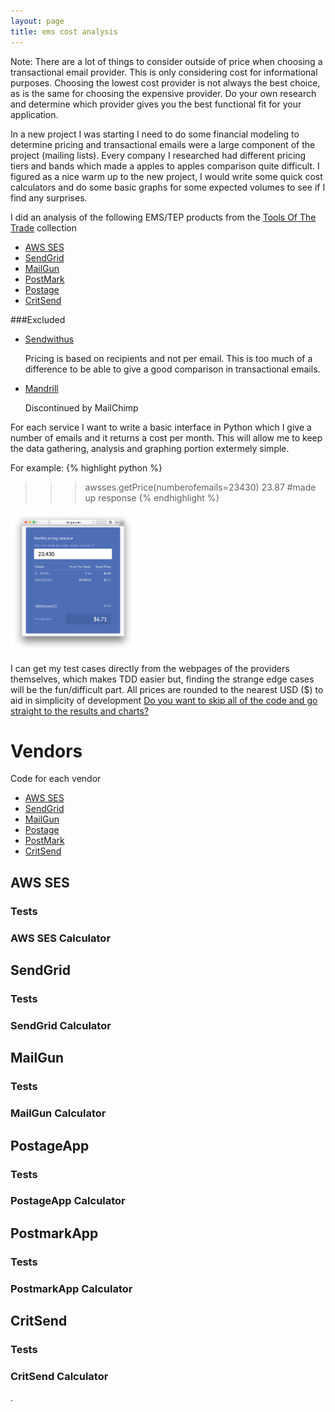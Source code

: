 ```yaml
---
layout: page
title: ems cost analysis
---
```


<p class="message">
  Note: There are a lot of things to consider outside of price when choosing a transactional email provider. This is only considering cost for informational purposes. Choosing the lowest cost provider is not always the best choice, as is the same for choosing the expensive provider. Do your own research and determine which provider gives you the best functional fit for your application.
</p>
In a new project I was starting I need to do some financial modeling to determine pricing and transactional emails were a large component of the project (mailing lists). Every company I researched had different pricing tiers and bands which made a apples to apples comparison quite difficult. I figured as a nice warm up to the new project, I would write some quick cost calculators and do some basic graphs for some expected volumes to see if I find any surprises.

I did an analysis of the following EMS/TEP products from the [Tools Of The Trade](https://github.com/cjbarber/ToolsOfTheTrade#transactional-email) collection

* [AWS SES](https://aws.amazon.com/ses/)
* [SendGrid](http://sendgrid.com/)
* [MailGun](http://www.mailgun.com/)
* [PostMark](https://postmarkapp.com/)
* [Postage](http://postageapp.com/)
* [CritSend](http://www.critsend.com/)

###Excluded

* [Sendwithus](https://www.sendwithus.com/)

	Pricing is based on recipients and not per email. This is too much of a difference to be able to give a good comparison in transactional emails.

* [Mandrill](http://mandrill.com/)

	Discontinued by MailChimp



For each service I want to write a basic interface in Python which I give a number of emails and it returns a cost per month. This will allow me to keep the data gathering, analysis and graphing portion extermely simple.

For example:
{% highlight python %}
>>> awsses.getPrice(numberofemails=23430)
23.87 #made up response
{% endhighlight %}


<img class="parafloat" src="/public/images/ems/cost-calculator.png" width="200" padding="20">

I can get my test cases directly from the webpages of the providers themselves, which makes TDD easier but, finding the strange edge cases will be the fun/difficult part. All prices are rounded to the nearest USD ($) to aid in simplicity of development [Do you want to skip all of the code and go straight to the results and charts?](#results)

# Vendors

Code for each vendor

* [AWS SES](#aws)
* [SendGrid](#sendgrid)
* [MailGun](#mailgun)
* [Postage](#postage)
* [PostMark](#postmark)
* [CritSend](#critsend)


<a name="aws"></a>
## AWS SES

### Tests
<script src="https://gist-it.appspot.com/github/adamgilman/ems-costing/blob/master/tests/tests_awsses.py"></script>

### AWS SES Calculator
<script src="https://gist-it.appspot.com/github/adamgilman/ems-costing/blob/master/vendors/awsses.py"></script>

<a name="sendgrid"></a>
## SendGrid

### Tests
<script src="https://gist-it.appspot.com/github/adamgilman/ems-costing/blob/master/tests/tests_sendgrid.py"></script>

### SendGrid Calculator
<script src="https://gist-it.appspot.com/github/adamgilman/ems-costing/blob/master/vendors/sendgrid.py"></script>

<a name="mailgun"></a>
## MailGun

### Tests
<script src="https://gist-it.appspot.com/github/adamgilman/ems-costing/blob/master/tests/tests_mailgun.py"></script>

### MailGun Calculator
<script src="https://gist-it.appspot.com/github/adamgilman/ems-costing/blob/master/vendors/mailgun.py"></script>

<a name="postage"></a>
## PostageApp

### Tests
<script src="https://gist-it.appspot.com/github/adamgilman/ems-costing/blob/master/tests/tests_postageapp.py"></script>

### PostageApp Calculator
<script src="https://gist-it.appspot.com/github/adamgilman/ems-costing/blob/master/vendors/postageapp.py"></script>

<a name="postmark"></a>
## PostmarkApp

### Tests
<script src="https://gist-it.appspot.com/github/adamgilman/ems-costing/blob/master/tests/tests_postmarkapp.py"></script>

### PostmarkApp Calculator
<script src="https://gist-it.appspot.com/github/adamgilman/ems-costing/blob/master/vendors/postmarkapp.py"></script>

<a name="critsend"></a>
## CritSend

### Tests
<script src="https://gist-it.appspot.com/github/adamgilman/ems-costing/blob/master/tests/tests_critsend.py"></script>

### CritSend Calculator
<script src="https://gist-it.appspot.com/github/adamgilman/ems-costing/blob/master/vendors/critsend.py"></script>

.
